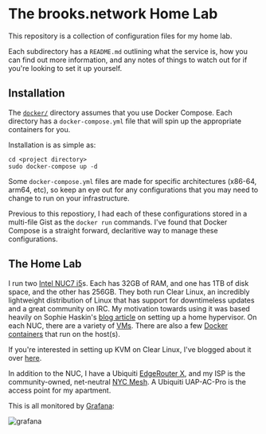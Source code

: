 # The brooks.network Home Lab

This repository is a collection of configuration files for my home lab.

Each subdirectory has a `README.md` outlining what the service is, how you can find out more information, and any notes of things to watch out for if you're looking to set it up yourself.

## Installation

The [`docker/`](./docker) directory assumes that you use Docker Compose. Each directory has a `docker-compose.yml` file that will spin up the appropriate containers for you.

Installation is as simple as:

```
cd <project directory>
sudo docker-compose up -d
```

Some `docker-compose.yml` files are made for specific architectures (x86-64, arm64, etc), so keep an eye out for any configurations that you may need to change to run on your infrastructure.

Previous to this repostiory, I had each of these configurations stored in a multi-file Gist as the `docker run` commands. I've found that Docker Compose is a straight forward, declaritive way to manage these configurations.

## The Home Lab

I run two [Intel NUC7 i5](https://www.intel.com/content/www/us/en/products/boards-kits/nuc/kits/nuc7i5bnk.html)s. Each has 32GB of RAM, and one has 1TB of disk space, and the other has 256GB. They both run Clear Linux, an incredibly lightweight distribution of Linux that has support for downtimeless updates and a great community on IRC. My motivation towards using it was based heavily on Sophie Haskin's [blog article](https://blog.sophaskins.net/blog/setting-up-a-home-hypervisor/) on setting up a home hypervisor. On each NUC, there are a variety of [VMs](./ansible/roles/libvirt/files/kvms/). There are also a few [Docker containers](./docker/) that run on the host(s).

If you're interested in setting up KVM on Clear Linux, I've blogged about it over [here](https://brooks.sh/2017/12/22/configuring-kvm-on-clear-linux/).

In addition to the NUC, I have a Ubiquiti [EdgeRouter X](https://www.ubnt.com/edgemax/edgerouter-x/), and my ISP is the community-owned, net-neutral [NYC Mesh](https://nycmesh.net/). A Ubiquiti UAP-AC-Pro is the access point for my apartment.

This is all monitored by [Grafana](./containers/grafana/):

![grafana](https://user-images.githubusercontent.com/934497/44185068-2a718000-a0e0-11e8-8201-b33aabf922e0.png)

